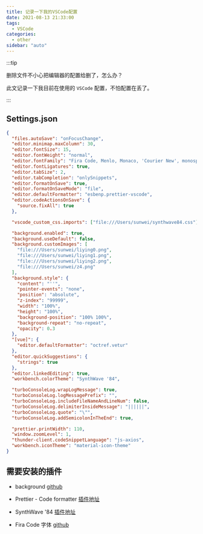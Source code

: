 ```yaml
---
title: 记录一下我的VSCode配置
date: 2021-08-13 21:33:00
tags:
  - VSCode
categories:
  - other
sidebar: "auto"
---
```


:::tip

删除文件不小心把编辑器的配置给删了，怎么办？

此文记录一下我目前在使用的 `VSCode` 配置，不怕配置在丢了。

:::

<!-- more -->

## Settings.json

```json
{
  "files.autoSave": "onFocusChange",
  "editor.minimap.maxColumn": 30,
  "editor.fontSize": 15,
  "editor.fontWeight": "normal",
  "editor.fontFamily": "Fira Code, Menlo, Monaco, 'Courier New', monospace",
  "editor.fontLigatures": true,
  "editor.tabSize": 2,
  "editor.tabCompletion": "onlySnippets",
  "editor.formatOnSave": true,
  "editor.formatOnSaveMode": "file",
  "editor.defaultFormatter": "esbenp.prettier-vscode",
  "editor.codeActionsOnSave": {
    "source.fixAll": true
  },

  "vscode_custom_css.imports": ["file:///Users/sunwei/synthwave84.css"],

  "background.enabled": true,
  "background.useDefault": false,
  "background.customImages": [
    "file:///Users/sunwei/liying0.png",
    "file:///Users/sunwei/liying1.png",
    "file:///Users/sunwei/liying2.png",
    "file:///Users/sunwei/z4.png"
  ],
  "background.style": {
    "content": "''",
    "pointer-events": "none",
    "position": "absolute",
    "z-index": "99999",
    "width": "100%",
    "height": "100%",
    "background-position": "100% 100%",
    "background-repeat": "no-repeat",
    "opacity": 0.3
  },
  "[vue]": {
    "editor.defaultFormatter": "octref.vetur"
  },
  "editor.quickSuggestions": {
    "strings": true
  },
  "editor.linkedEditing": true,
  "workbench.colorTheme": "SynthWave '84",

  "turboConsoleLog.wrapLogMessage": true,
  "turboConsoleLog.logMessagePrefix": "",
  "turboConsoleLog.includeFileNameAndLineNum": false,
  "turboConsoleLog.delimiterInsideMessage": "||||||",
  "turboConsoleLog.quote": "\"",
  "turboConsoleLog.addSemicolonInTheEnd": true,

  "prettier.printWidth": 110,
  "window.zoomLevel": 1,
  "thunder-client.codeSnippetLanguage": "js-axios",
  "workbench.iconTheme": "material-icon-theme"
}
```

## 需要安装的插件

- background
  [github](https://github.com/shalldie/vscode-background)

- Prettier - Code formatter
  [插件地址](https://marketplace.visualstudio.com/items?itemName=esbenp.prettier-vscode)

* SynthWave '84
  [插件地址](https://marketplace.visualstudio.com/items?itemName=RobbOwen.synthwave-vscode)

* Fira Code 字体
  [github](https://github.com/tonsky/FiraCode/wiki/Installing)
